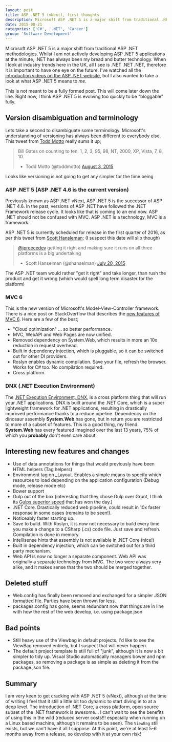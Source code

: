 ```yaml
---
layout: post
title: ASP .NET 5 (vNext), first thoughts
description: Microsoft ASP .NET 5 is a major shift from traditional .NET methodologies, this is a high level post about the great and no so great things on the horizon
date: 2015-08-21
categories: ['C#', '.NET', 'Career']
group: 'Software Development'
---
```


Microsoft ASP .NET 5 is a major shift from traditional ASP .NET methodologies. Whilst I am not actively developing ASP .NET 5 applications at the minute, .NET has always been my bread and butter technology. When I look at industry trends here in the UK, all I see is .NET .NET .NET, therefore it is important to have one eye on the future. I've watched all the [introduction videos on the ASP .NET website](http://www.asp.net/vnext/overview/aspnet-vnext), but I also wanted to take a look at what ASP .NET 5 means to _me_.

This is not meant to be a fully formed post. This will come later down the line. Right now, I think ASP .NET 5 is evolving too quickly to be "bloggable" fully.

## Version disambiguation and terminology

Lets take a second to disambiguate some terminology. Microsoft's understanding of versioning has always been different to everybody else. This tweet from [Todd Motto](https://twitter.com/toddmotto) really sums it up;

> Bill Gates on counting to ten. 1, 2, 3, 95, 98, NT, 2000, XP, Vista, 7, 8, 10.
>
> - Todd Motto (@toddmotto) [August 3, 2015](https://twitter.com/toddmotto/status/628124608999329792)

Looks like versioning is not going to get any simpler for the time being

### ASP .NET 5 (ASP .NET 4.6 is the current version)

Previously known as ASP .NET vNext, ASP .NET 5 is the successor of ASP .NET 4.6\. In the past, versions of ASP .NET have followed the .NET Framework release cycle. It looks like that is coming to an end now. ASP .NET should not be confused with MVC. ASP .NET is a technology, MVC is a framework.

ASP .NET 5 is currently scheduled for release in the first quarter of 2016, as per this tweet from [Scott Hansleman](https://twitter.com/shanselman); (I suspect this date will slip though)

> [@jpreecedev](https://twitter.com/jpreecedev) getting it right and making sure it runs on all three platforms is a big undertaking
>
> - Scott Hanselman (@shanselman) [July 20, 2015](https://twitter.com/shanselman/status/623227525682991104)

The ASP .NET team would rather "get it right" and take longer, than rush the product and get it wrong (which would spell long term disaster for the platform)

### MVC 6

This is the new version of Microsoft's Model-View-Controller framework. There is a nice post on StackOverflow that describes the [new features of MVC 6](http://stackoverflow.com/questions/24533380/what-are-the-asp-net-mvc-6-features). Here are a few of the best;

- "Cloud optimization" ... so better performance.
- MVC, WebAPI and Web Pages are now unified.
- Removed dependency on System.Web, which results in more an 10x reduction in request overhead.
- Built in dependency injection, which is pluggable, so it can be switched out for other DI providers.
- Roslyn enables dynamic compilation. Save your file, refresh the browser. Works for C# too. No compilation required.
- Cross platform.

### DNX (.NET Execution Environment)

The [.NET Execution Environment, DNX,](https://github.com/aspnet/dnx) is a cross platform _thing_ that will run your .NET applications. DNX is built around the .NET Core, which is a super lightweight framework for .NET applications, resulting in drastically improved performance thanks to a reduce pipeline. Dependency on the dinosaur assembly **System.Web** has gone, but in return you are restricted to more of a subset of features. This is a good thing, my friend. **System.Web** has every featured imagined over the last 13 years, 75% of which you **probably** don't even care about.

## Interesting new features and changes

- Use of data annotations for things that would previously have been HTML helpers (Tag helpers)
- Environment tag on \_Layout. Enables a simple means to specify which resources to load depending on the application configuration (Debug mode, release mode etc)
- Bower support
- Gulp out of the box (interesting that they chose Gulp over Grunt, I think its [Gulps superior speed](http://tech.tmw.co.uk/2014/01/speedtesting-gulp-and-grunt/) that has won the day.)
- .NET Core. Drastically reduced web pipeline, could result in 10x faster response in some cases (remains to be seen!).
- Noticeably faster starting up.
- Save to build. With Roslyn, it is now not necessary to build every time you make a change to a CSharp (.cs) code file. Just save and refresh. Compilation is done in memory.
- Intellisense hints that assembly is not available in .NET Core (nice!)
- Built in dependency injection, which can be switched out for a third party mechanism.
- Web API is now no longer a separate component. Web API was originally a separate technology from MVC. The two were always very alike, and it makes sense that the two should be merged together.

## Deleted stuff

- Web.config has finally been removed and exchanged for a simpler JSON formatted file. Parties have been thrown for less.
- packages.config has gone, seems redundant now that things are in line with how the rest of the web develop, i.e. using package.json

## Bad points

- Still heavy use of the Viewbag in default projects. I'd like to see the ViewBag removed entirely, but I suspect that will never happen.
- The default project template is still full of "junk", although it is now a bit simpler to tidy up. Visual Studio automatically managers bower and npm packages, so removing a package is as simple as deleting it from the package.json file.

## Summary

I am very keen to get cracking with ASP .NET 5 (vNext), although at the time of writing I feel that it still a little bit too dynamic to start diving in to at a deep level. The introduction of .NET Core, a cross platform, open source subset of the .NET framework is awesome... I can't wait to see the benefits of using this in the wild (reduced server costs!!! especially when running on a Linux based machine, although it remains to be seen). The `ViewBag` still exists, but we can't have it all I suppose. At this point, we're at least 5-6 months away from a release, so develop with it at your own risk!
